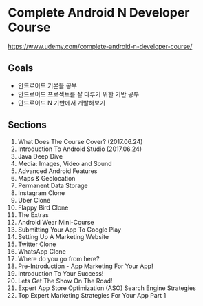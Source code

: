 # Complete Android N Developer Course
https://www.udemy.com/complete-android-n-developer-course/

## Goals
- 안드로이드 기본을 공부
- 안드로이드 프로젝트를 잘 다루기 위한 기반 공부
- 안드로이드 N 기반에서 개발해보기

## Sections
1. What Does The Course Cover? (2017.06.24)
2. Introduction To Android Studio (2017.06.24)
3. Java Deep Dive
4. Media: Images, Video and Sound
5. Advanced Android Features
6. Maps & Geolocation
7. Permanent Data Storage
8. Instagram Clone
9. Uber Clone
10. Flappy Bird Clone
11. The Extras
12. Android Wear Mini-Course
13. Submitting Your App To Google Play
14. Setting Up A Marketing Website
15. Twitter Clone
16. WhatsApp Clone
17. Where do you go from here?
18. Pre-Introduction - App Marketing For Your App!
19. Introduction To Your Success!
20. Lets Get The Show On The Road!
21. Expert App Store Optimization (ASO) Search Engine Strategies
22. Top Expert Marketing Strategies For Your App Part 1
